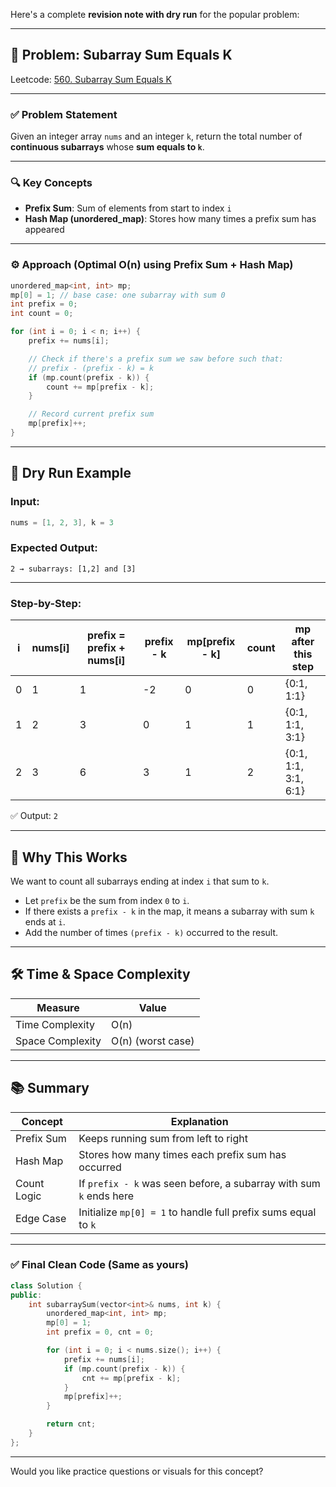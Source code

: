 Here's a complete **revision note with dry run** for the popular problem:

---

## 📘 **Problem: Subarray Sum Equals K**

Leetcode: [560. Subarray Sum Equals K](https://leetcode.com/problems/subarray-sum-equals-k/)

---

### ✅ **Problem Statement**

Given an integer array `nums` and an integer `k`, return the total number of **continuous subarrays** whose **sum equals to `k`**.

---

### 🔍 **Key Concepts**

* **Prefix Sum**: Sum of elements from start to index `i`
* **Hash Map (unordered\_map)**: Stores how many times a prefix sum has appeared

---

### ⚙️ **Approach (Optimal O(n) using Prefix Sum + Hash Map)**

```cpp
unordered_map<int, int> mp;
mp[0] = 1; // base case: one subarray with sum 0
int prefix = 0;
int count = 0;

for (int i = 0; i < n; i++) {
    prefix += nums[i];

    // Check if there's a prefix sum we saw before such that:
    // prefix - (prefix - k) = k
    if (mp.count(prefix - k)) {
        count += mp[prefix - k];
    }

    // Record current prefix sum
    mp[prefix]++;
}
```

---

## 🧪 **Dry Run Example**

### Input:

```cpp
nums = [1, 2, 3], k = 3
```

### Expected Output:

```
2 → subarrays: [1,2] and [3]
```

---

### Step-by-Step:

| i | nums\[i] | prefix = prefix + nums\[i] | prefix - k | mp\[prefix - k] | count | mp after this step   |
| - | -------- | -------------------------- | ---------- | --------------- | ----- | -------------------- |
| 0 | 1        | 1                          | -2         | 0               | 0     | {0:1, 1:1}           |
| 1 | 2        | 3                          | 0          | 1               | 1     | {0:1, 1:1, 3:1}      |
| 2 | 3        | 6                          | 3          | 1               | 2     | {0:1, 1:1, 3:1, 6:1} |

✅ Output: `2`

---

## 🧠 **Why This Works**

We want to count all subarrays ending at index `i` that sum to `k`.

* Let `prefix` be the sum from index `0` to `i`.
* If there exists a `prefix - k` in the map, it means a subarray with sum `k` ends at `i`.
* Add the number of times `(prefix - k)` occurred to the result.

---

## 🛠️ **Time & Space Complexity**

| Measure          | Value             |
| ---------------- | ----------------- |
| Time Complexity  | O(n)              |
| Space Complexity | O(n) (worst case) |

---

## 📚 Summary

| Concept     | Explanation                                                        |
| ----------- | ------------------------------------------------------------------ |
| Prefix Sum  | Keeps running sum from left to right                               |
| Hash Map    | Stores how many times each prefix sum has occurred                 |
| Count Logic | If `prefix - k` was seen before, a subarray with sum `k` ends here |
| Edge Case   | Initialize `mp[0] = 1` to handle full prefix sums equal to `k`     |

---

### ✅ Final Clean Code (Same as yours)

```cpp
class Solution {
public:
    int subarraySum(vector<int>& nums, int k) {
        unordered_map<int, int> mp;
        mp[0] = 1;
        int prefix = 0, cnt = 0;

        for (int i = 0; i < nums.size(); i++) {
            prefix += nums[i];
            if (mp.count(prefix - k)) {
                cnt += mp[prefix - k];
            }
            mp[prefix]++;
        }

        return cnt;
    }
};
```

---

Would you like practice questions or visuals for this concept?
